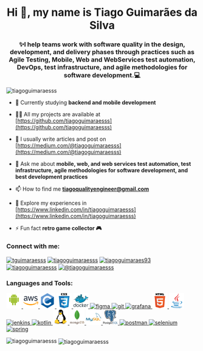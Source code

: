 <h1 align="center">Hi 👋, my name is Tiago Guimarães da Silva</h1>
<h3 align="center">✨I help teams work with software quality in the design, development, and delivery phases through practices such as Agile Testing, Mobile, Web and WebServices test automation, DevOps, test infrastructure, and agile methodologies for software development.💻</h3>

<p align="left"> <img src="https://komarev.com/ghpvc/?username=tiagoguimaraesss&label=Profile%20views&color=0e75b6&style=flat" alt="tiagoguimaraesss" /> </p>

- 🌱 Currently studying **backend and mobile development**

- 👨‍💻 All my projects are available at [https://github.com/tiagoguimaraesss](https://github.com/tiagoguimaraesss)

- 📝 I usually write articles and post on [https://medium.com/@tiagoguimaraesss](https://medium.com/@tiagoguimaraesss)

- 💬 Ask me about **mobile, web, and web services test automation, test infrastructure, agile methodologies for software development, and best development practices**

- 📫 How to find me **tiagoqualityengineer@gmail.com**

- 📄 Explore my experiences in [https://www.linkedin.com/in/tiagoguimaraesss](https://www.linkedin.com/in/tiagoguimaraesss)

- ⚡ Fun fact **retro game collector :video_game:**

<h3 align="left">Connect with me:</h3>
<p align="left">
<a href="https://twitter.com/tguimaraesss" target="blank"><img align="center" src="https://raw.githubusercontent.com/rahuldkjain/github-profile-readme-generator/master/src/images/icons/Social/twitter.svg" alt="tguimaraesss" height="30" width="40" /></a>
<a href="https://linkedin.com/in/tiagoguimaraesss" target="blank"><img align="center" src="https://raw.githubusercontent.com/rahuldkjain/github-profile-readme-generator/master/src/images/icons/Social/linked-in-alt.svg" alt="tiagoguimaraesss" height="30" width="40" /></a>
<a href="https://fb.com/tiagoguimaraes93" target="blank"><img align="center" src="https://raw.githubusercontent.com/rahuldkjain/github-profile-readme-generator/master/src/images/icons/Social/facebook.svg" alt="tiagoguimaraes93" height="30" width="40" /></a>
<a href="https://instagram.com/tiagoguimaraesss" target="blank"><img align="center" src="https://raw.githubusercontent.com/rahuldkjain/github-profile-readme-generator/master/src/images/icons/Social/instagram.svg" alt="tiagoguimaraesss" height="30" width="40" /></a>
<a href="https://medium.com/@tiagoguimaraesss" target="blank"><img align="center" src="https://raw.githubusercontent.com/rahuldkjain/github-profile-readme-generator/master/src/images/icons/Social/medium.svg" alt="@tiagoguimaraesss" height="30" width="40" /></a>
</p>

<h3 align="left">Languages and Tools:</h3>
<p align="left"> <a href="https://developer.android.com" target="_blank"> <img src="https://raw.githubusercontent.com/devicons/devicon/master/icons/android/android-original-wordmark.svg" alt="android" width="40" height="40"/> </a> <a href="https://aws.amazon.com" target="_blank"> <img src="https://raw.githubusercontent.com/devicons/devicon/master/icons/amazonwebservices/amazonwebservices-original-wordmark.svg" alt="aws" width="40" height="40"/> </a> <a href="https://www.cprogramming.com/" target="_blank"> <img src="https://raw.githubusercontent.com/devicons/devicon/master/icons/c/c-original.svg" alt="c" width="40" height="40"/> </a> <a href="https://www.w3schools.com/css/" target="_blank"> <img src="https://raw.githubusercontent.com/devicons/devicon/master/icons/css3/css3-original-wordmark.svg" alt="css3" width="40" height="40"/> </a> <a href="https://www.docker.com/" target="_blank"> <img src="https://raw.githubusercontent.com/devicons/devicon/master/icons/docker/docker-original-wordmark.svg" alt="docker" width="40" height="40"/> </a> <a href="https://www.figma.com/" target="_blank"> <img src="https://www.vectorlogo.zone/logos/figma/figma-icon.svg" alt="figma" width="40" height="40"/> </a> <a href="https://git-scm.com/" target="_blank"> <img src="https://www.vectorlogo.zone/logos/git-scm/git-scm-icon.svg" alt="git" width="40" height="40"/> </a> <a href="https://grafana.com" target="_blank"> <img src="https://www.vectorlogo.zone/logos/grafana/grafana-icon.svg" alt="grafana" width="40" height="40"/> </a> <a href="https://www.w3.org/html/" target="_blank"> <img src="https://raw.githubusercontent.com/devicons/devicon/master/icons/html5/html5-original-wordmark.svg" alt="html5" width="40" height="40"/> </a> <a href="https://www.java.com" target="_blank"> <img src="https://raw.githubusercontent.com/devicons/devicon/master/icons/java/java-original.svg" alt="java" width="40" height="40"/> </a> <a href="https://www.jenkins.io" target="_blank"> <img src="https://www.vectorlogo.zone/logos/jenkins/jenkins-icon.svg" alt="jenkins" width="40" height="40"/> </a> <a href="https://kotlinlang.org" target="_blank"> <img src="https://www.vectorlogo.zone/logos/kotlinlang/kotlinlang-icon.svg" alt="kotlin" width="40" height="40"/> </a> <a href="https://www.linux.org/" target="_blank"> <img src="https://raw.githubusercontent.com/devicons/devicon/master/icons/linux/linux-original.svg" alt="linux" width="40" height="40"/> </a> <a href="https://www.mongodb.com/" target="_blank"> <img src="https://raw.githubusercontent.com/devicons/devicon/master/icons/mongodb/mongodb-original-wordmark.svg" alt="mongodb" width="40" height="40"/> </a> <a href="https://www.mysql.com/" target="_blank"> <img src="https://raw.githubusercontent.com/devicons/devicon/master/icons/mysql/mysql-original-wordmark.svg" alt="mysql" width="40" height="40"/> </a> <a href="https://www.postgresql.org" target="_blank"> <img src="https://raw.githubusercontent.com/devicons/devicon/master/icons/postgresql/postgresql-original-wordmark.svg" alt="postgresql" width="40" height="40"/> </a> <a href="https://postman.com" target="_blank"> <img src="https://www.vectorlogo.zone/logos/getpostman/getpostman-icon.svg" alt="postman" width="40" height="40"/> </a> <a href="https://www.selenium.dev" target="_blank"> <img src="https://raw.githubusercontent.com/detain/svg-logos/780f25886640cef088af994181646db2f6b1a3f8/svg/selenium-logo.svg" alt="selenium" width="40" height="40"/> </a> <a href="https://spring.io/" target="_blank"> <img src="https://www.vectorlogo.zone/logos/springio/springio-icon.svg" alt="spring" width="40" height="40"/> </a> </p>

<p><img align="left" src="https://github-readme-stats.vercel.app/api/top-langs?username=tiagoguimaraesss&show_icons=true&locale=en&layout=compact" alt="tiagoguimaraesss" /></p>

<p>&nbsp;<img align="center" src="https://github-readme-stats.vercel.app/api?username=tiagoguimaraesss&show_icons=true&locale=en" alt="tiagoguimaraesss" /></p>
